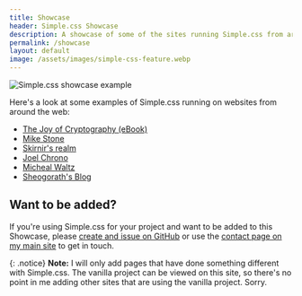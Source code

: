 ```yaml
---
title: Showcase
header: Simple.css Showcase
description: A showcase of some of the sites running Simple.css from around the web.
permalink: /showcase
layout: default
image: /assets/images/simple-css-feature.webp
---
```


![Simple.css showcase example](/assets/images/simple-css-showcase.png)

Here's a look at some examples of Simple.css running on websites from around the web:

* [The Joy of Cryptography (eBook)](https://joyofcryptography.com)
* [Mike Stone](https://mikestone.me)
* [Skirnir's realm](https://envs.net/~skirnir)
* [Joel Chrono](https://joelchrono12.netlify.app)
* [Micheal Waltz](https://www.ecliptik.com)
* [Sheogorath's Blog](https://shivering-isles.com/)

## Want to be added?

If you're using Simple.css for your project and want to be added to this Showcase, please [create and issue on GitHub](https://github.com/kevquirk/simple.css-site/issues) or use the [contact page on my main site](https://kevq.uk/contact) to get in touch.

{: .notice}
**Note:** I will only add pages that have done something different with Simple.css. The vanilla project can be viewed on this site, so there's no point in me adding other sites that are using the vanilla project. Sorry.
